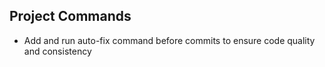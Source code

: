 ## Project Commands

- Add and run auto-fix command before commits to ensure code quality and consistency